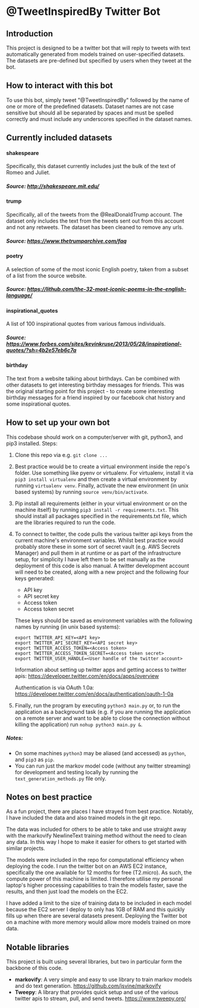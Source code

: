 # @TweetInspiredBy Twitter Bot



## Introduction
This project is designed to be a twitter bot that will reply to tweets with text automatically generated from models trained on user-specified datasets.
The datasets are pre-defined but specified by users when they tweet at the bot.



## How to interact with this bot
To use this bot, simply tweet "@TweetInspiredBy" followed by the name of one or more of the predefined datasets.
Dataset names are not case sensitive but should all be separated by spaces and must be spelled correctly and must include any underscores specified in the dataset names.



## Currently included datasets

#### shakespeare
Specifically, this dataset currently includes just the bulk of the text of Romeo and Juliet.
##### Source: http://shakespeare.mit.edu/

#### trump
Specifically, all of the tweets from the @RealDonaldTrump account.
The dataset only includes the text from the tweets sent out from this account and not any retweets.
The dataset has been cleaned to remove any urls.
##### Source: https://www.thetrumparchive.com/faq

#### poetry
A selection of some of the most iconic English poetry, taken from a subset of a list from the source website.
##### Source: https://lithub.com/the-32-most-iconic-poems-in-the-english-language/

#### inspirational_quotes
A list of 100 inspirational quotes from various famous individuals.
##### Source: https://www.forbes.com/sites/kevinkruse/2013/05/28/inspirational-quotes/?sh=4b2e57eb6c7a

#### birthday
The text from a website talking about birthdays.
Can be combined with other datasets to get interesting birthday messages for friends.
This was the original starting point for this project - to create some interesting birthday messages for a friend inspired by our facebook chat history and some inspirational quotes.



## How to set up your own bot
This codebase should work on a computer/server with git, python3, and pip3 installed. Steps:

1. Clone this repo via e.g. `git clone ...`
1. Best practice would be to create a virtual environment inside the repo's folder.
Use something like pyenv or virtualenv.
For virtualenv, install it via `pip3 install virtualenv` and then create a virtual environment by running `virtualenv venv`.
Finally, activate the new environment (in unix based systems) by running `source venv/bin/activate`.
1. Pip install all requirements (either in your virtual environment or on the machine itself) by running `pip3 install -r requirements.txt`.
This should install all packages specified in the requirements.txt file, which are the libraries required to run the code.
1. To connect to twitter, the code pulls the various twitter api keys from the current machine's environment variables.
Whilst best practice would probably store these in some sort of secret vault (e.g. AWS Secrets Manager) and pull them in
at runtime or as part of the infrastructure setup, for simplicity I have left them to be set manually as the deployment of this code is also manual.
A twitter development account will need to be created, along with a new project and the following four keys generated:
    - API key
    - API secret key
    - Access token
    - Access token secret

    These keys should be saved as environment variables with the following names by running (in unix based systems):
    ```
    export TWITTER_API_KEY=<API key>
    export TWITTER_API_SECRET_KEY=<API secret key>
    export TWITTER_ACCESS_TOKEN=<Access token>
    export TWITTER_ACCESS_TOKEN_SECRET=<Access token secret>
    export TWITTER_USER_HANDLE=<User handle of the twitter account>
    ```
    Information about setting up twitter apps and getting access to twitter apis: https://developer.twitter.com/en/docs/apps/overview
    
    Authentication is via OAuth 1.0a: https://developer.twitter.com/en/docs/authentication/oauth-1-0a
1. Finally, run the program by executing `python3 main.py` or,
to run the application as a background task (e.g. if you are running the application on a remote server and want to be able to close the connection without killing the application) run `nohup python3 main.py &`.

##### Notes:
- On some machines `python3` may be aliased (and accessed) as `python`, and `pip3` as `pip`.
- You can run just the markov model code (without any twitter streaming) for development and testing locally by running the `text_generation_methods.py` file only.


## Notes on best practice
As a fun project, there are places I have strayed from best practice.
Notably, I have included the data and also trained models in the git repo.

The data was included for others to be able to take and use straight away with the markovify NewlineText training method without the need to clean any data.
In this way I hope to make it easier for others to get started with similar projects.

The models were included in the repo for computational efficiency when deploying the code.
I run the twitter bot on an AWS EC2 instance, specifically the one available for 12 months for free (T2.micro).
As such, the compute power of this machine is limited.
I therefore utilise my personal laptop's higher processing capabilities to train the models faster, save the results, and then just load the models on the EC2.

I have added a limit to the size of training data to be included in each model because the EC2 server I deploy to only has 1GB of RAM and this quickly fills up when there are several datasets present.
Deploying the Twitter bot on a machine with more memory would allow more models trained on more data.



## Notable libraries
This project is built using several libraries, but two in particular form the backbone of this code.
- **markovify**: A very simple and easy to use library to train markov models and do text generation. https://github.com/jsvine/markovify
- **Tweepy**: A library that provides quick setup and use of the various twitter apis to stream, pull, and send tweets. https://www.tweepy.org/

